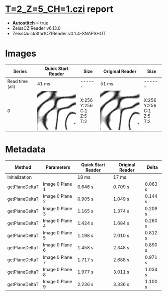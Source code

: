 # [T=2_Z=5_CH=1.czi](https://zenodo.org/record/7015307/files/T%3D2_Z%3D5_CH%3D1.czi) report
 - **Autostitch** = true
 - ZeissCZIReader v6.13.0
 - ZeissQuickStartCZIReader v0.1.4-SNAPSHOT

# Images 

| Series            | Quick Start Reader | Size | Original Reader | Size |
|-------------------|--------------------|------|-----------------|------|
| Read time (all)   |41 ms|------|51 ms|------|
|0|![T=2_Z=5_CH=1.quick_true.flat_true.stitch_true.series_0.jpg](T=2_Z=5_CH=1/T=2_Z=5_CH=1.quick_true.flat_true.stitch_true.series_0.jpg)|X:256<br>Y:256<br>C:1<br>Z:5<br>T:2|![T=2_Z=5_CH=1.quick_false.flat_true.stitch_true.series_0.jpg](T=2_Z=5_CH=1/T=2_Z=5_CH=1.quick_false.flat_true.stitch_true.series_0.jpg)|X:256<br>Y:256<br>C:1<br>Z:5<br>T:2|

# Metadata

|  Method            | Parameters       | Quick Start Reader | Original Reader | Delta  |
| -------------------|------------------|--------------------|-----------------|------- |
| Initialization     |                  |18 ms|17 ms|        |
| getPlaneDeltaT| Image 0 Plane 1 |  0.646 s |  0.709 s | 0.063 s |
| getPlaneDeltaT| Image 0 Plane 2 |  0.905 s |  1.049 s | 0.144 s |
| getPlaneDeltaT| Image 0 Plane 3 |  1.165 s |  1.374 s | 0.209 s |
| getPlaneDeltaT| Image 0 Plane 4 |  1.424 s |  1.684 s | 0.260 s |
| getPlaneDeltaT| Image 0 Plane 5 |  1.198 s |  2.010 s | 0.812 s |
| getPlaneDeltaT| Image 0 Plane 6 |  1.458 s |  2.348 s | 0.890 s |
| getPlaneDeltaT| Image 0 Plane 7 |  1.717 s |  2.688 s | 0.971 s |
| getPlaneDeltaT| Image 0 Plane 8 |  1.977 s |  3.011 s | 1.034 s |
| getPlaneDeltaT| Image 0 Plane 9 |  2.236 s |  3.336 s | 1.100 s |
